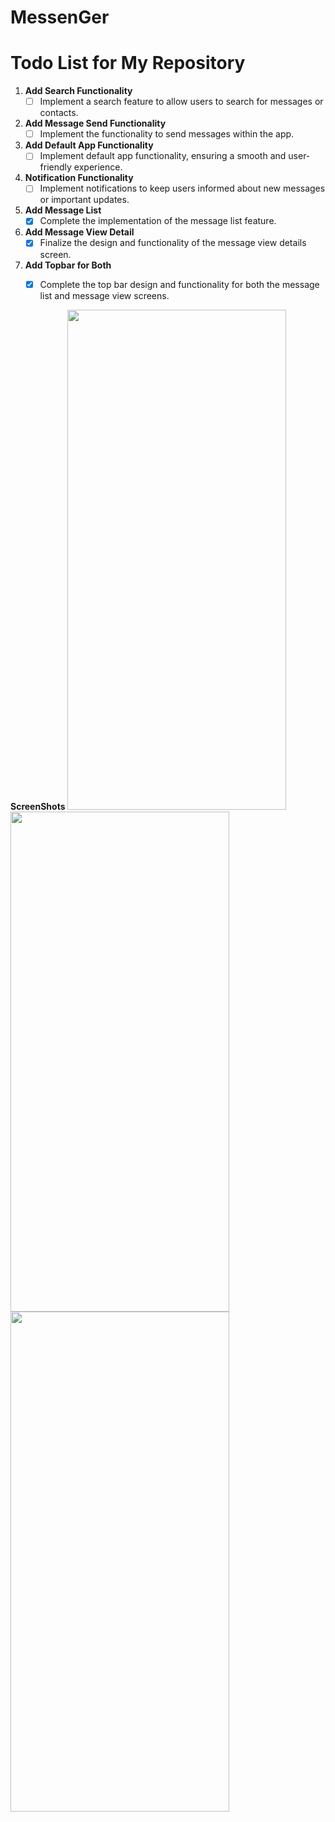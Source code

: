 # MessenGer
 
# Todo List for My Repository

1. **Add Search Functionality**
    - [ ] Implement a search feature to allow users to search for messages or contacts.

2. **Add Message Send Functionality**
    - [ ] Implement the functionality to send messages within the app.

3. **Add Default App Functionality**
    - [ ] Implement default app functionality, ensuring a smooth and user-friendly experience.

4. **Notification Functionality**
    - [ ] Implement notifications to keep users informed about new messages or important updates.

5. **Add Message List**
    - [X] Complete the implementation of the message list feature.

6. **Add Message View Detail**
    - [X] Finalize the design and functionality of the message view details screen.

7. **Add Topbar for Both**
    - [X] Complete the top bar design and functionality for both the message list and message view screens.


**ScreenShots**
<img src="https://github.com/one-mb-rai/MessenGer/assets/16004196/09918bfc-6ae7-4ccc-840e-7819234a5ed9" width="350" height="800">
<img src="https://github.com/one-mb-rai/MessenGer/assets/16004196/14052597-ded4-44d6-a153-fed96557e177" width="350" height="800">
<img src="https://github.com/one-mb-rai/MessenGer/assets/16004196/8fc18700-74ee-4a65-b393-2c780e3c4ece" width="350" height="800">
